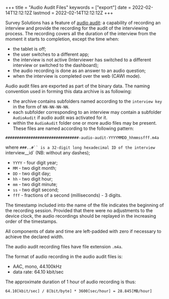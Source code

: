 +++
title = "Audio Audit Files"
keywords = ["export"]
date = 2022-02-14T12:12:12Z
lastmod = 2022-02-14T12:12:12Z
+++

Survey Solutions has a feature of [audio audit](https://docs.mysurvey.solutions/headquarters/svymanage/audio-audit/): a capability of recording an interview and provide the recording for the audit of the interviewing process. The recording covers all the duration of the interview from the moment it starts to completion, except the time when:
- the tablet is off;
- the user switches to a different app;
- the interview is not active (Interviewer has switched to a different interview or switched to the dashboard);
- the audio recording is done as an answer to an audio question;
- when the interview is completed over the web (CAWI mode).

Audio audit files are exported as part of the binary data.
The naming convention used in forming this data archive is as following:

- the archive contains subfolders named according to the  `interview key` in the form of `NN-NN-NN-NN`.
- each subfolder corresponding to an interview may contain a subfolder `AudioAudit` if audio audit was activated for it.
- within the `AudioAudit` folder one or more audio files may be present. These files are named according to the following pattern:

`################################-audio-audit-YYYYMMDD_hhmmssfff.m4a`

where `###..#`` is a 32-digit long hexadecimal ID of the interview `interview__id` (NB: without any dashes);
* `YYYY` - four digit year;
* `MM` - two digit month;
* `DD` - two digit day;
* `hh` - two digit hour;
* `mm` - two digit minute;
* `ss` - two digit second;
* `fff` - fractions of a second (milliseconds) - 3 digits.

The timestamp included into the name of the file indicates the beginning of the recording session. Provided that there were no adjustments to the device clock, the audio recordings should be replayed in the increasing order of the timestamps.

All components of date and time are left-padded with zero if necessary to achieve the declared width.

The audio audit recording files have file extension `.m4a`.

The format of audio recording in the audio audit files is:
- AAC, mono, 44.100kHz
- data rate: 64.10 kbit/sec

The approximate duration of 1 hour of audio recording is thus:
```
64.10[kbit/sec] / 8[bit/byte] * 3600[sec/hour] = 28.845[MB/hour]
```
